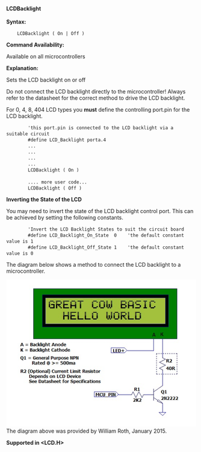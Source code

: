<div class="section">

<div class="titlepage">

<div>

<div>

#### <span id="_lcdbacklight"></span>LCDBacklight

</div>

</div>

</div>

<span class="strong">**Syntax:**</span>

``` screen
    LCDBacklight ( On | Off )
```

<span class="strong">**Command Availability:**</span>

Available on all microcontrollers

<span class="strong">**Explanation:**</span>

Sets the LCD backlight on or off

Do not connect the LCD backlight directly to the microcontroller! Always
refer to the datasheet for the correct method to drive the LCD
backlight.

For 0, 4, 8, 404 LCD types you <span class="strong">**must**</span>
define the controlling port.pin for the LCD backlight.

``` screen
        'this port.pin is connected to the LCD backlight via a suitable circuit
        #define LCD_Backlight porta.4
        ...
        ...
        ...
        ...
        LCDBacklight ( On )

        .... more user code...
        LCDBacklight ( Off )
```

  
  
<span class="strong">**Inverting the State of the LCD**</span>

You may need to invert the state of the LCD backlight control port. This
can be achieved by setting the following constants.

``` screen
        'Invert the LCD Backlight States to suit the circuit board
        #define LCD_Backlight_On_State  0    'the default constant value is 1
        #define LCD_Backlight_Off_State 1    'the default constant value is 0
```

  
  

The diagram below shows a method to connect the LCD backlight to a
microcontroller.

<span
class="inlinemediaobject">![graphic](./images/lcdbacklightb1.JPG)</span>
The diagram above was provided by William Roth, January 2015.

<span class="strong">**Supported in &lt;LCD.H&gt;**</span>

</div>
